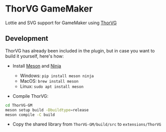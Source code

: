 # ThorVG GameMaker

Lottie and SVG support for GameMaker using [ThorVG](https://github.com/thorvg/thorvg)

## Development

ThorVG has already been included in the plugin, but in case you want to build it yourself, here's how:

- Install [Meson](https://mesonbuild.com/Getting-meson.html) and [Ninja](https://ninja-build.org)

  - Windows: `pip install meson ninja`
  - MacOS: `brew install meson`
  - Linux: `sudo apt install meson`

- Compile ThorVG:
  
```bash
cd ThorVG-GM
meson setup build -Dbuildtype=release
meson compile -C build
```

- Copy the shared library from `ThorVG-GM/build/src` to `extensions/ThorVG`
